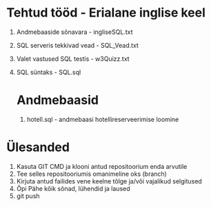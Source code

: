 # Tehtud tööd - Erialane inglise keel

1. Andmebaaside sõnavara - ingliseSQL.txt
2. SQL serveris tekkivad vead - SQL_Vead.txt
3. Valet vastused SQL testis - w3Quizz.txt
4. SQL süntaks - SQL.sql

    # Andmebaasid

     1.  hotell.sql - andmebaasi hotellireserveerimise loomine

  
# Ülesanded

1. Kasuta GIT CMD ja klooni antud repositoorium enda arvutile
2. Tee selles repositooriumis omanimeline oks (branch)
3. Kirjuta antud failides vene keelne tõlge ja/või vajalikud selgitused
4. Õpi Pähe kõik sõnad, lühendid ja laused
5. git push
